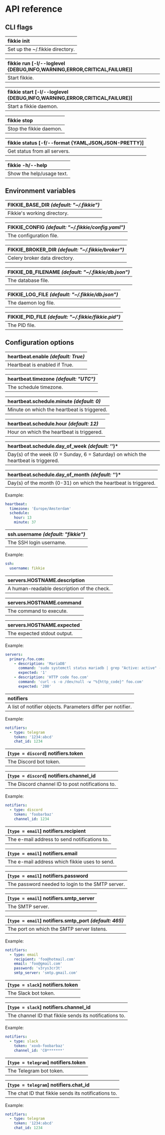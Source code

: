 # API reference

## CLI flags

| fikkie init                     |
|:--------------------------------|
| Set up the ~/.fikkie directory. |

| fikkie run [-l/--loglevel {DEBUG,INFO,WARNING,ERROR,CRITICAL,FAILURE}] |
|:-----------------------------------------------------------------------|
| Start fikkie.                                                          |

| fikkie start [-l/--loglevel {DEBUG,INFO,WARNING,ERROR,CRITICAL,FAILURE}] |
|:-------------------------------------------------------------------------|
| Start a fikkie daemon.                                                   |

| fikkie stop             |
|:------------------------|
| Stop the fikkie daemon. |

| fikkie status [-f/--format {YAML,JSON,JSON-PRETTY}] |
|:----------------------------------------------------|
| Get status from all servers.                        |

| fikkie -h/--help          |
|:--------------------------|
| Show the help/usage text. |

## Environment variables

| FIKKIE_BASE_DIR *(default: "~/.fikkie")* |
|:-----------------------------------------|
| Fikkie's working directory.              |

| FIKKIE_CONFIG *(default: "~/.fikkie/config.yaml")* |
|:---------------------------------------------------|
| The configuration file.                            |

| FIKKIE_BROKER_DIR *(default: "~/.fikkie/broker")* |
|:--------------------------------------------------|
| Celery broker data directory.                     |

| FIKKIE_DB_FILENAME *(default: "~/.fikkie/db.json")* |
|:----------------------------------------------------|
| The database file.                                  |

| FIKKIE_LOG_FILE *(default: "~/.fikkie/db.json")* |
|:-------------------------------------------------|
| The daemon log file.                             |

| FIKKIE_PID_FILE *(default: "~/.fikkie/fikkie.pid")* |
|:----------------------------------------------------|
| The PID file.                                       |

## Configuration options

| heartbeat.enable *(default: True)* |
|:-----------------------------------|
| Heartbeat is enabled if True.      |

| heartbeat.timezone *(default: "UTC")* |
|:--------------------------------------|
| The schedule timezone.                |

| heartbeat.schedule.minute *(default: 0)*    |
|:--------------------------------------------|
| Minute on which the heartbeat is triggered. |

| heartbeat.schedule.hour *(default: 12)*   |
|:------------------------------------------|
| Hour on which the heartbeat is triggered. |

| heartbeat.schedule.day_of_week *(default: '*')*                                    |
|:-----------------------------------------------------------------------------------|
| Day(s) of the week (0 = Sunday, 6 = Saturday) on which the heartbeat is triggered. |

| heartbeat.schedule.day_of_month *(default: '*')*                |
|:----------------------------------------------------------------|
| Day(s) of the month (0-31) on which the heartbeat is triggered. |

Example:

```yaml
heartbeat:
  timezone: 'Europe/Amsterdam'
  schedule:
    hour: 13
    minute: 37
```

| ssh.username *(default: "fikkie")* |
|:-----------------------------------|
| The SSH login username.            |

Example:

```yaml
ssh:
  username: fikkie
```

| servers.HOSTNAME.description               |
|:-------------------------------------------|
| A human-readable description of the check. |

| servers.HOSTNAME.command |
|:-------------------------|
| The command to execute.  |

| servers.HOSTNAME.expected   |
|:----------------------------|
| The expected stdout output. |

Example:

```yaml
servers:
  primary.foo.com:
    - description: 'MariaDB'
      command: 'sudo systemctl status mariadb | grep "Active: active" -c'
      expected: '1'
    - description: 'HTTP code foo.com'
      command: 'curl -s -o /dev/null -w "%{http_code}" foo.com'
      expected: '200'
```

| notifiers                                                   |
|:------------------------------------------------------------|
| A list of notifier objects. Parameters differ per notifier. |

Example:

```yaml
notifiers:
  - type: telegram
    token: '1234:abcd'
    chat_id: 1234
```

| [`type = discord`] notifiers.token |
|:-----------------------------------|
| The Discord bot token.             |

| [`type = discord`] notifiers.channel_id          |
|:-------------------------------------------------|
| The Discord channel ID to post notifications to. |

Example:

```yaml
notifiers:
  - type: discord
    token: 'foobarbaz'
    channel_id: 1234
```

| [`type = email`] notifiers.recipient         |
|:---------------------------------------------|
| The e-mail address to send notifications to. |

| [`type = email`] notifiers.email              |
|:----------------------------------------------|
| The e-mail address which fikkie uses to send. |

| [`type = email`] notifiers.password              |
|:-------------------------------------------------|
| The password needed to login to the SMTP server. |

| [`type = email`] notifiers.smtp_server |
|:---------------------------------------|
| The SMTP server.                       |

| [`type = email`] notifiers.smtp_port *(default: 465)* |
|:------------------------------------------------------|
| The port on which the SMTP server listens.            |

Example:

```yaml
notifiers:
  - type: email
    recipient: 'foo@hotmail.com'
    email: 'foo@gmail.com'
    password: 'v3rys3cr3t'
    smtp_server: 'smtp.gmail.com'
```

| [`type = slack`] notifiers.token |
|:---------------------------------|
| The Slack bot token.             |

| [`type = slack`] notifiers.channel_id                  |
|:-------------------------------------------------------|
| The channel ID that fikkie sends its notifications to. |

Example:

```yaml
notifiers:
  - type: slack
    token: 'xoxb-foobarbaz'
    channel_id: 'C0*******'
```

| [`type = telegram`] notifiers.token |
|:------------------------------------|
| The Telegram bot token.             |

| [`type = telegram`] notifiers.chat_id               |
|:----------------------------------------------------|
| The chat ID that fikkie sends its notifications to. |

Example:

```yaml
notifiers:
  - type: telegram
    token: '1234:abcd'
    chat_id: 1234
```
